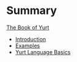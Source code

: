 # Summary

[The Book of Yurt](./the-book-of-yurt.md)

- [Introduction](introduction/index.md)
- [Examples](examples/index.md)
- [Yurt Language Basics](basics/index.md)
